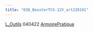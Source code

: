 ```yaml
---
title: "O38_BoosterTCS-12V_art228101"
---
```


[L_Outils](notes/equipements/outils/L_Outils.md) 040422 [ArmoirePratique](notes/zones/ArmoirePratique.md) 